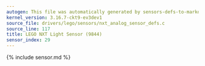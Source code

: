 ```yaml
---
autogen: This file was automatically generated by sensors-defs-to-markdown.py
kernel_version: 3.16.7-ckt9-ev3dev1
source_file: drivers/lego/sensors/nxt_analog_sensor_defs.c
source_line: 117
title: LEGO NXT Light Sensor (9844)
sensor_index: 29
---
```


{% include sensor.md %}
